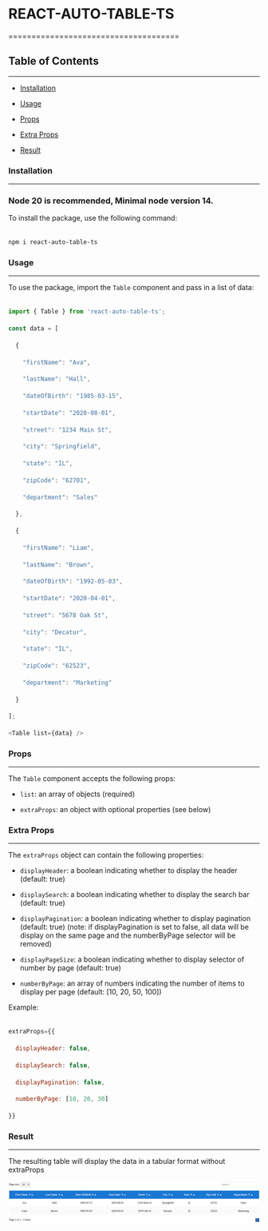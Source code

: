 # REACT-AUTO-TABLE-TS

=====================================

## Table of Contents

-----------------

* [Installation](#installation)

* [Usage](#usage)

* [Props](#props)

* [Extra Props](#extra-props)

* [Result](#result)

### Installation

---------------

### Node 20 is recommended, Minimal node version 14.

To install the package, use the following command:

```bash

npm i react-auto-table-ts

```

### Usage

-----

To use the package, import the `Table` component and pass in a list of data:

```javascript

import { Table } from 'react-auto-table-ts';

const data = [

  {

    "firstName": "Ava",

    "lastName": "Hall",

    "dateOfBirth": "1985-03-15",

    "startDate": "2020-08-01",

    "street": "1234 Main St",

    "city": "Springfield",

    "state": "IL",

    "zipCode": "62701",

    "department": "Sales"

  },

  {

    "firstName": "Liam",

    "lastName": "Brown",

    "dateOfBirth": "1992-05-03",

    "startDate": "2020-04-01",

    "street": "5678 Oak St",

    "city": "Decatur",

    "state": "IL",

    "zipCode": "62523",

    "department": "Marketing"

  }

];

<Table list={data} />

```

### Props

-----

The `Table` component accepts the following props:

* `list`: an array of objects (required)

* `extraProps`: an object with optional properties (see below)

### Extra Props

-------------

The `extraProps` object can contain the following properties:

* `displayHeader`: a boolean indicating whether to display the header (default: true)

* `displaySearch`: a boolean indicating whether to display the search bar (default: true)

* `displayPagination`: a boolean indicating whether to display pagination (default: true)
  (note: if displayPagination is set to false, all data will be display on the same page and the numberByPage selector will be removed)

* `displayPageSize`: a boolean indicating whether to display selector of number by page (default: true)

* `numberByPage`: an array of numbers indicating the number of items to display per page (default: [10, 20, 50, 100])

Example:

```javascript

extraProps={{

  displayHeader: false,

  displaySearch: false,

  displayPagination: false,

  numberByPage: [10, 20, 30]

}}

```

### Result

-----

The resulting table will display the data in a tabular format without extraProps

![alt text](https://github.com/tipouf/projet14-auto-table/blob/npm-autotable/image.png?raw=true)